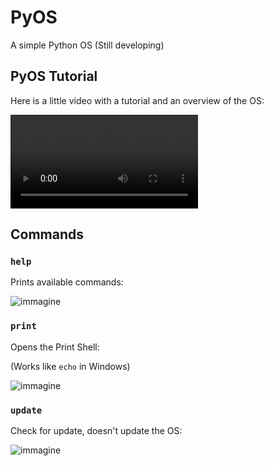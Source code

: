 # PyOS
A simple Python OS (Still developing)

## PyOS Tutorial

Here is a little video with a tutorial and an overview of the OS:


![video](https://user-images.githubusercontent.com/76620155/155878756-4e7c15f6-6438-48a2-b083-a5091d9c61e8.mp4)



## Commands

### `help`

Prints available commands:

![immagine](https://user-images.githubusercontent.com/76620155/155878701-60d2e87a-ea2b-4766-82b2-5395d94ee7b9.png)

### `print`

Opens the Print Shell:

(Works like `echo` in Windows)

![immagine](https://user-images.githubusercontent.com/76620155/155878851-aba44139-2c9c-4433-806a-88624e7efcfe.png)

### `update`

Check for update, doesn't update the OS:

![immagine](https://user-images.githubusercontent.com/76620155/155878929-86fda394-4aa9-4438-97d2-2e17da097bb6.png)
